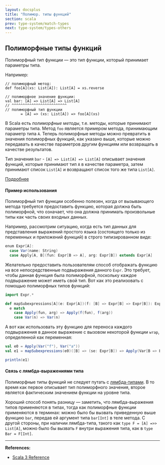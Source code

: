 ```yaml
---
layout: docsplus
title: "Полимор. типы функций"
section: scala
prev: type-system/match-types
next: type-system/types-others
---
```


## Полиморфные типы функций

Полиморфный тип функции — это тип функции, который принимает параметры типа. 

Например:

```
// полиморфный метод:
def foo[A](xs: List[A]): List[A] = xs.reverse

// полиморфное значение функции:
val bar: [A] => List[A] => List[A]
// ^^^^^^^^^^^^^^^^^^^^^^^^^
// полиморфный тип функции
       = [A] => (xs: List[A]) => foo[A](xs)
```

В Scala есть _полиморфные методы_, т.е. методы, которые принимают параметры типа. 
Метод `foo` является примером метода, принимающим параметр типа `A`. 
Теперь полиморфные методы можно превратить в значения полиморфных функций, как указано выше, 
которые можно передавать в качестве параметров другим функциям или возвращать в качестве результатов.

Тип значения `bar` - `[A] => List[A] => List[A]` описывает значения функций, 
которые принимают тип `A` в качестве параметра, затем принимают список `List[A]` 
и возвращают список того же типа `List[A]`.

[Подробнее](https://github.com/lampepfl/dotty/pull/4672)

#### Пример использования

Полиморфный тип функции особенно полезен, когда от вызывающего метода требуется предоставить функцию, 
которая должна быть полиморфной, 
что означает, что она должна принимать произвольные типы как часть своих входных данных.

Например, рассмотрим ситуацию, когда есть тип данных для представления выражений простого языка 
(состоящего только из переменных и приложений функций) в строго типизированном виде:

```scala mdoc:silent
enum Expr[A]:
  case Var(name: String)
  case Apply[A, B](fun: Expr[B => A], arg: Expr[B]) extends Expr[A]
```

Желательно предоставить пользователям способ отображать функцию на все непосредственные подвыражения данного `Expr`. 
Это требует, чтобы данная функция была полиморфной, поскольку каждое подвыражение может иметь свой тип. 
Вот как это реализовать с помощью полиморфных типов функций:

```scala mdoc:invisible
import Expr.*
```
```scala mdoc:silent
def mapSubexpressions[A](e: Expr[A])(f: [B] => Expr[B] => Expr[B]): Expr[A] =
  e match
    case Apply(fun, arg) => Apply(f(fun), f(arg))
    case Var(n) => Var(n)
```

А вот как использовать эту функцию для переноса каждого подвыражения 
в данное выражение с вызовом некоторой функции `wrap`, определенной как переменная:

```scala mdoc:silent
val e0 = Apply(Var("f"), Var("a"))
val e1 = mapSubexpressions(e0)([B] => (se: Expr[B]) => Apply(Var[B => B]("wrap"), se))
```
```scala mdoc
println(e1)
```

#### Связь с лямбда-выражениями типа

Полиморфные типы функций не следует путать с [лямбда-типами](./type-lambdas).
В то время как первое описывает тип полиморфного значения, 
второе является фактическим значением функции на уровне типа.

Хороший способ понять разницу — заметить, что лямбда-выражения типов применяются в типах, 
тогда как полиморфные функции применяются в терминах: 
можно было бы вызвать приведенную выше функцию `bar`, передав ей аргумент типа `bar[Int]` в теле метода. 
С другой стороны, при наличии лямбда-типа, такого как `type F = [A] =>> List[A]`, 
можно было бы вызвать `F` внутри выражения типа, как в `type Bar = F[Int]`.


---

**References:**
- [Scala 3 Reference](https://docs.scala-lang.org/scala3/reference/new-types/polymorphic-function-types.html)
